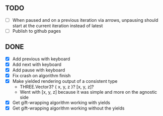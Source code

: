 ## TODO

- [ ] When paused and on a previous iteration via arrows, unpausing should start at the current iteration instead of latest
- [ ] Publish to github pages

## DONE

- [x] Add previous with keyboard
- [x] Add next with keyboard
- [x] Add pause with keyboard
- [x] Fix crash on algorithm finish
- [x] Make yielded rendering output of a consistent type
  - THREE.Vector3? { x, y, z }? [x, y, z]?
  - Went with [x, y, z] because it was simple and more on the agnostic side
- [x] Get gift-wrapping algorithm working with yields
- [x] Get gift-wrapping algorithm working without the yields
